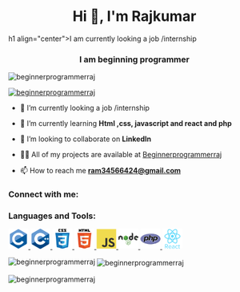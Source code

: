 <h1 align="center">Hi 👋, I'm Rajkumar</h1>

h1 align="center">I am currently looking a job /internship</h1>

<h3 align="center">I am beginning programmer</h3>

<p align="left"> <img src="https://komarev.com/ghpvc/?username=beginnerprogrammerraj&label=Profile%20views&color=0e75b6&style=flat" alt="beginnerprogrammerraj" /> </p>

<p align="left"> <a href="https://github.com/ryo-ma/github-profile-trophy"><img src="https://github-profile-trophy.vercel.app/?username=beginnerprogrammerraj" alt="beginnerprogrammerraj" /></a> </p>

- 🔭 I’m currently looking a job /internship

- 🌱 I’m currently learning **Html ,css, javascript and react and php**

- 👯 I’m looking to collaborate on **LinkedIn**

- 👨‍💻 All of my projects are available at [Beginnerprogrammerraj](Beginnerprogrammerraj)

- 📫 How to reach me **ram34566424@gmail.com**

<h3 align="left">Connect with me:</h3>
<p align="left">
</p>

<h3 align="left">Languages and Tools:</h3>
<p align="left"> <a href="https://www.cprogramming.com/" target="_blank" rel="noreferrer"> <img src="https://raw.githubusercontent.com/devicons/devicon/master/icons/c/c-original.svg" alt="c" width="40" height="40"/> </a> <a href="https://www.w3schools.com/cpp/" target="_blank" rel="noreferrer"> <img src="https://raw.githubusercontent.com/devicons/devicon/master/icons/cplusplus/cplusplus-original.svg" alt="cplusplus" width="40" height="40"/> </a> <a href="https://www.w3schools.com/css/" target="_blank" rel="noreferrer"> <img src="https://raw.githubusercontent.com/devicons/devicon/master/icons/css3/css3-original-wordmark.svg" alt="css3" width="40" height="40"/> </a> <a href="https://www.w3.org/html/" target="_blank" rel="noreferrer"> <img src="https://raw.githubusercontent.com/devicons/devicon/master/icons/html5/html5-original-wordmark.svg" alt="html5" width="40" height="40"/> </a> <a href="https://developer.mozilla.org/en-US/docs/Web/JavaScript" target="_blank" rel="noreferrer"> <img src="https://raw.githubusercontent.com/devicons/devicon/master/icons/javascript/javascript-original.svg" alt="javascript" width="40" height="40"/> </a> <a href="https://nodejs.org" target="_blank" rel="noreferrer"> <img src="https://raw.githubusercontent.com/devicons/devicon/master/icons/nodejs/nodejs-original-wordmark.svg" alt="nodejs" width="40" height="40"/> </a> <a href="https://www.php.net" target="_blank" rel="noreferrer"> <img src="https://raw.githubusercontent.com/devicons/devicon/master/icons/php/php-original.svg" alt="php" width="40" height="40"/> </a> <a href="https://reactjs.org/" target="_blank" rel="noreferrer"> <img src="https://raw.githubusercontent.com/devicons/devicon/master/icons/react/react-original-wordmark.svg" alt="react" width="40" height="40"/> </a> </p>

<p><img align="left" src="https://github-readme-stats.vercel.app/api/top-langs?username=beginnerprogrammerraj&show_icons=true&locale=en&layout=compact" alt="beginnerprogrammerraj" /></p>

<p>&nbsp;<img align="center" src="https://github-readme-stats.vercel.app/api?username=beginnerprogrammerraj&show_icons=true&locale=en" alt="beginnerprogrammerraj" /></p>

<p><img align="center" src="https://github-readme-streak-stats.herokuapp.com/?user=beginnerprogrammerraj&" alt="beginnerprogrammerraj" /></p>
